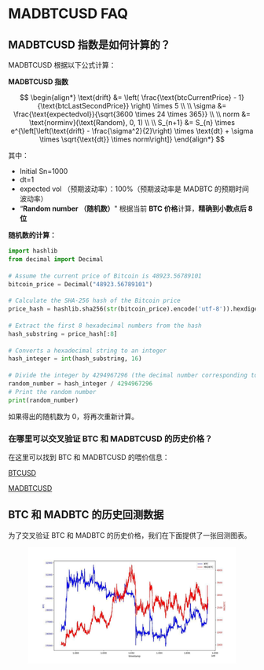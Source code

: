 # MADBTCUSD FAQ

## MADBTCUSD 指数是如何计算的？&#x20;

MADBTCUSD 根据以下公式计算：

**MADBTCUSD 指数**



$$
\begin{align*}
\text{drift} &= \left( \frac{\text{btcCurrentPrice} - 1}{\text{btcLastSecondPrice}} \right) \times 5 \\
\\
\sigma &= \frac{\text{expectedvol}}{\sqrt{3600 \times 24 \times 365}} \\
\\
norm &= \text{norminv}(\text{Random}, 0, 1) \\
\\
S_{n+1} &= S_{n} \times e^{\left[\left(\text{drift} - \frac{\sigma^2}{2}\right) \times \text{dt} + \sigma \times \sqrt{\text{dt}} \times norm\right]}
\end{align*}
$$

其中：

* Initial Sn=1000 &#x20;
* dt=1
* expected vol （预期波动率）：100%（预期波动率是 MADBTC 的预期时间波动率）&#x20;
* “**Random number （随机数）**" 根据当前 **BTC 价格**计算，**精确到小数点后 8 位**



**随机数的计算：**

```python
import hashlib
from decimal import Decimal

# Assume the current price of Bitcoin is 48923.56789101
bitcoin_price = Decimal("48923.56789101")

# Calculate the SHA-256 hash of the Bitcoin price
price_hash = hashlib.sha256(str(bitcoin_price).encode('utf-8')).hexdigest()

# Extract the first 8 hexadecimal numbers from the hash
hash_substring = price_hash[:8]

# Converts a hexadecimal string to an integer
hash_integer = int(hash_substring, 16)

# Divide the integer by 4294967296 (the decimal number corresponding to the hexadecimal number FFFFFFFF) to get a num
random_number = hash_integer / 4294967296
# Print the random number
print(random_number)
```

如果得出的随机数为 0，将再次重新计算。

### 在哪里可以交叉验证 BTC 和 MADBTCUSD 的历史价格？&#x20;

在这里可以找到 BTC 和 MADBTCUSD 的喂价信息：&#x20;

[BTCUSD ](https://www.apollox.finance/bapi/futures/v1/public/future/apx/V2MarkPriceKline?symbol=BTCUSD\&limit=1800)

[MADBTCUSD](https://www.apollox.finance/bapi/futures/v1/public/future/apx/V2MarkPriceKline?symbol=MADBTCUSD\&limit=1800)

## BTC 和 MADBTC 的历史回测数据&#x20;

为了交叉验证 BTC 和 MADBTC 的历史价格，我们在下面提供了一张回测图表。

<figure><img src="../../../../.gitbook/assets/image (4) (1).png" alt=""><figcaption></figcaption></figure>
